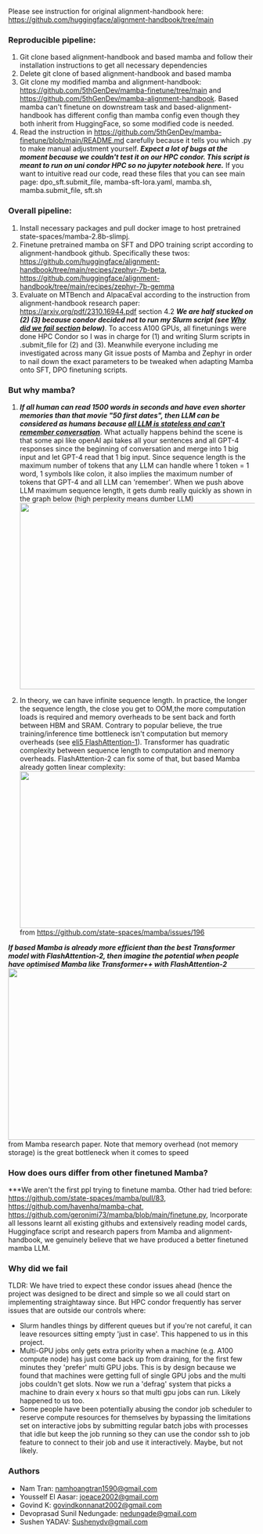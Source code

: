Please see instruction for original alignment-handbook here: https://github.com/huggingface/alignment-handbook/tree/main


### Reproducible pipeline: 
1. Git clone based alignment-handbook and based mamba and follow their installation instructions to get all necessary dependencies
2. Delete git clone of based alignment-handbook and based mamba
3. Git clone my modified mamba and alignment-handbook: https://github.com/5thGenDev/mamba-finetune/tree/main and https://github.com/5thGenDev/mamba-alignment-handbook. Based mamba can't finetune on downstream task and based-alignment-handbook has different config than mamba config even though they both inherit from HuggingFace, so some modified code is needed.
4. Read the instruction in https://github.com/5thGenDev/mamba-finetune/blob/main/README.md carefully because it tells you which .py to make manual adjustment yourself.
***Expect a lot of bugs at the moment because we couldn't test it on our HPC condor. This script is meant to run on uni condor HPC so no jupyter notebook here.*** If you want to intuitive read our code, read these files that you can see main page: dpo_sft.submit_file, mamba-sft-lora.yaml, mamba.sh, mamba.submit_file, sft.sh

### Overall pipeline: 
1. Install necessary packages and pull docker image to host pretrained state-spaces/mamba-2.8b-slimpj.
2. Finetune pretrained mamba on SFT and DPO training script according to alignment-handbook github. Specifically these twos: https://github.com/huggingface/alignment-handbook/tree/main/recipes/zephyr-7b-beta, https://github.com/huggingface/alignment-handbook/tree/main/recipes/zephyr-7b-gemma
4. Evaluate on MTBench and AlpacaEval according to the instruction from alignment-handbook research paper: https://arxiv.org/pdf/2310.16944.pdf section 4.2
***We are half stucked on (2) (3) because condor decided not to run my Slurm script (see [Why did we fail section](https://github.com/5thGenDev/mamba-alignment-handbook/blob/main/README.md#why-did-we-fail) below)***. To access A100 GPUs, all finetunings were done HPC Condor so I was in charge for (1) and writing Slurm scripts in .submit_file for (2) and (3). Meanwhile everyone including me investigated across many Git issue posts of Mamba and Zephyr in order to nail down the exact parameters to be tweaked when adapting Mamba onto SFT, DPO finetuning scripts.

### But why mamba?
1. ***If all human can read 1500 words in seconds and have even shorter memories than that movie "50 first dates", then LLM can be considered as humans because [all LLM is stateless and can't remember conversation](https://www.reddit.com/r/Oobabooga/comments/16qa4cj/comment/k1vy8rr/?context=3)***. What actually happens behind the scene is that some api like openAI api takes all your sentences and all GPT-4 responses since the beginning of conversation and merge into 1 big input and let GPT-4 read that 1 big input. Since sequence length is the maximum number of tokens that any LLM can handle where 1 token = 1 word, 1 symbols like colon, it also implies the maximum number of tokens that GPT-4 and all LLM can 'remember'. When we push above LLM maximum sequence length, it gets dumb really quickly as shown in the graph below (high perplexity means dumber LLM)
<img src="https://github.com/5thGenDev/mamba-alignment-handbook/assets/44685200/08626f7c-2fa8-47bf-a051-23e8946f4fe7" height="380" width="820"> <br>

2. In theory, we can have infinite sequence length. In practice, the longer the sequence length, the close you get to OOM,the more computation loads is required and memory overheads to be sent back and forth between HBM and SRAM. Contrary to popular believe, the true training/inference time bottleneck isn't computation but memory overheads (see [eli5 FlashAttention-1](https://gordicaleksa.medium.com/eli5-flash-attention-5c44017022ad)). Transformer has quadratic complexity between sequence length to computation and memory overheads. FlashAttention-2 can fix some of that, but based Mamba already gotten linear complexity: <br>
<img src="https://github.com/5thGenDev/mamba-alignment-handbook/assets/44685200/e87b77bb-b1b9-45c3-8f33-7adb5e926a4e" height="320" width="820"> <br>
from https://github.com/state-spaces/mamba/issues/196 <br>

***If based Mamba is already more efficient than the best Transformer model with FlashAttention-2, then imagine the potential when people have optimised Mamba like Transformer++ with FlashAttention-2*** <br>
<img src="https://github.com/5thGenDev/mamba-alignment-handbook/assets/44685200/2fe1a2d5-cf2b-4d04-8fba-b0ac00d1e881" height="350" width="850"> <br>
from Mamba research paper. Note that memory overhead (not memory storage) is the great bottleneck when it comes to speed <br>

### How does ours differ from other finetuned Mamba?
***We aren't the first ppl trying to finetune mamba. Other had tried before: https://github.com/state-spaces/mamba/pull/83, https://github.com/havenhq/mamba-chat, https://github.com/geronimi73/mamba/blob/main/finetune.py, Incorporate all lessons learnt all existing githubs and extensively reading model cards, Huggingface script and research papers from Mamba and alignment-handbook, we genuinely believe that we have produced a better finetuned mamba LLM.

### Why did we fail
TLDR: We have tried to expect these condor issues ahead (hence the project was designed to be direct and simple so we all could start on implementing straightaway since. But HPC condor frequently has server issues that are outside our controls where:
- Slurm handles things by different queues but if you're not careful, it can leave resources sitting empty 'just in case'. This happened to us in this project.
- Multi-GPU jobs only gets extra priority when a machine (e.g. A100 compute node) has just come back up from draining, for the first few minutes they 'prefer' multi GPU jobs. This is by design because we found that machines were getting full of single GPU jobs and the multi jobs couldn't get slots. Now we run a 'defrag' system that picks a machine to drain every x hours so that multi gpu jobs can run. Likely happened to us too.
- Some people have been potentially abusing the condor job scheduler to reserve compute resources for themselves by bypassing the limitations set on interactive jobs by submitting regular batch jobs with processes that idle but keep the job running so they can use the condor ssh to job feature to connect to their job and use it interactively. Maybe, but not likely.

### Authors
- Nam Tran: namhoangtran1590@gmail.com
- Yousself El Aasar: joeace2002@gmail.com
- Govind K: govindkonnanat2002@gmail.com
- Devoprasad Sunil Nedungade: nedungade@gmail.com
- Sushen YADAV: Sushenydv@gmail.com
